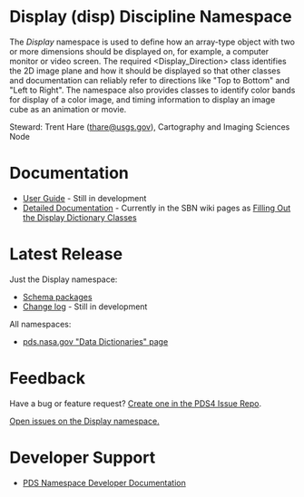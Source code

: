 # Display (disp) Discipline Namespace

The _Display_ namespace is used to define how an array-type object with two or more 
dimensions should be displayed on, for example, a computer monitor or video screen. The required 
&lt;Display_Direction&gt; class identifies the 2D image plane and how it should be 
displayed so that other classes and documentation can reliably refer to directions like 
"Top to Bottom" and "Left to Right". The namespace also provides classes to identify color bands
for display of a color image, and timing information to display an image cube as an animation or movie.

Steward: Trent Hare ([thare@usgs.gov](mailto:thare@usgs.gov)), Cartography and Imaging Sciences Node 

# Documentation

* [User Guide](docs/user-guide.md) - Still in development 
* [Detailed Documentation](https://sbnwiki.astro.umd.edu/wiki/Filling_Out_the_Display_Dictionary_Classes) - Currently in the SBN wiki pages as [Filling Out the Display Dictionary Classes](https://sbnwiki.astro.umd.edu/wiki/Filling_Out_the_Display_Dictionary_Classes)


# Latest Release

Just the Display namespace:
* [Schema packages](https://github.com/pds-data-dictionaries/ldd-disp/releases/latest) 
* [Change log](CHANGELOG.md) - Still in development

All namespaces:
* [pds.nasa.gov "Data Dictionaries" page](https://pds.nasa.gov/datastandards/dictionaries)


# Feedback

Have a bug or feature request? [Create one in the PDS4 Issue Repo](https://github.com/pds-data-dictionaries/PDS4-LDD-Issue-Repo/issues/new?assignees=thareUSGS&labels=ldd-disp&template=-ldd-disp--ldd-update-request.md&title=%5Bldd-disp%5D+%3CShort+summary+of+bug+or+feature+request+here%3E).

[Open issues on the Display namespace.](https://github.com/pds-data-dictionaries/PDS4-LDD-Issue-Repo/issues?q=is%3Aissue+is%3Aopen+label%3Aldd-disp)


# Developer Support

* [PDS Namespace Developer Documentation](https://pds-data-dictionaries.github.io/) 
